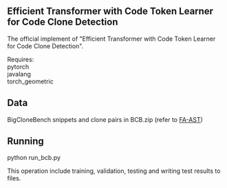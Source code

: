 ## Efficient Transformer with Code Token Learner for Code Clone Detection

The official implement of "Efficient Transformer with Code Token Learner for Code Clone Detection".
 
Requires:   
pytorch    
javalang  
torch_geometric

## Data 
BigCloneBench snippets and clone pairs in BCB.zip (refer to [FA-AST](https://github.com/jacobwwh/graphmatch_clone))

## Running 
python run_bcb.py  

This operation include training, validation, testing and writing test results to files.   

